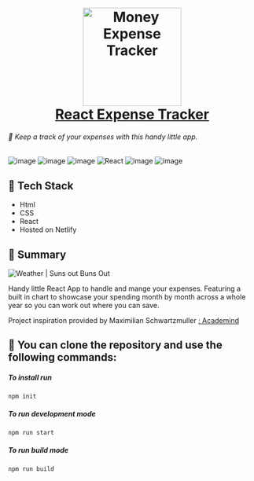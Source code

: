 <h1 align="center">
  <br>
  <a href="#" target="__blank"><img src="/app/build/img/favicon.png" alt="Money Expense Tracker" width="200"></a>
  <br>
  <a href="#" target="__blank">React Expense Tracker</a>
  <br>
</h1>

###### 🚀 Keep a track of your expenses with this handy little app.

![image](https://img.shields.io/badge/HTML5-E34F26?style=for-the-badge&logo=html5&logoColor=white)
![image](https://img.shields.io/badge/CSS3-1572B6?style=for-the-badge&logo=css3&logoColor=white)
![image](https://img.shields.io/badge/JavaScript-F7DF1E?style=for-the-badge&logo=javascript&logoColor=black)
![React](https://img.shields.io/badge/react-%2320232a.svg?style=for-the-badge&logo=react&logoColor=%2361DAFB)
![image](https://img.shields.io/badge/Git-F05032?style=for-the-badge&logo=git&logoColor=white)
![image](https://img.shields.io/badge/Netlify-00C7B7?style=for-the-badge&logo=netlify&logoColor=white)

## 🏓 Tech Stack

- Html
- CSS
- React
- Hosted on Netlify

## 🥎 Summary

<img align='center' src="/dist/img/readme1.png" alt="Weather | Suns out Buns Out">

Handy little React App to handle and mange your expenses. Featuring a built in chart to showcase your spending month by month across a whole year so you can work out where you can save.

Project inspiration provided by Maximilian Schwartzmuller <a href="https://academind.com">: Academind</a>

## 🚀 You can clone the repository and use the following commands:

##### To install run

```shell
npm init
```

##### To run development mode

```shell
npm run start
```

##### To run build mode

```shell
npm run build
```
